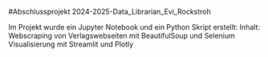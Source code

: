 #Abschlussprojekt 2024-2025-Data_Librarian_Evi_Rockstroh

Im Projekt wurde ein Jupyter Notebook und ein Python Skript erstellt: 
Inhalt:
Webscraping von Verlagswebseiten mit BeautifulSoup und Selenium
Visualisierung mit Streamlit und Plotly
